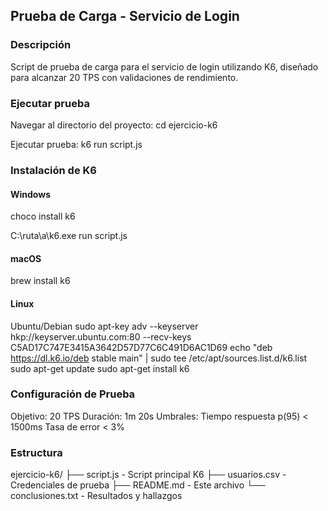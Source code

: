 ## Prueba de Carga - Servicio de Login

### Descripción
Script de prueba de carga para el servicio de login utilizando K6, diseñado para alcanzar 20 TPS con validaciones de rendimiento.

### Ejecutar prueba
Navegar al directorio del proyecto: cd ejercicio-k6

Ejecutar prueba: k6 run script.js

### Instalación de K6

#### Windows
choco install k6

C:\ruta\a\k6.exe run script.js

#### macOS
brew install k6

#### Linux
Ubuntu/Debian
sudo apt-key adv --keyserver hkp://keyserver.ubuntu.com:80 --recv-keys C5AD17C747E3415A3642D57D77C6C491D6AC1D69
echo "deb https://dl.k6.io/deb stable main" | sudo tee /etc/apt/sources.list.d/k6.list
sudo apt-get update
sudo apt-get install k6

### Configuración de Prueba
Objetivo: 20 TPS
Duración: 1m 20s
Umbrales:
    Tiempo respuesta p(95) < 1500ms
    Tasa de error < 3%

### Estructura

ejercicio-k6/
├── script.js          - Script principal K6
├── usuarios.csv       - Credenciales de prueba
├── README.md          - Este archivo
└── conclusiones.txt   - Resultados y hallazgos
